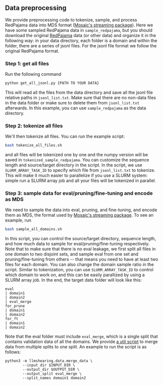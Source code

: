 ## Data preprocessing

We provide preprocessing code to tokenize, sample, and process RedPajama data into MDS format ([Mosaic's streaming package](https://docs.mosaicml.com/projects/streaming/en/stable/index.html)). Here we have some sampled RedPajama data in `sample_redpajama`, but you should download the original [RedPajama](https://together.ai/blog/redpajama) data (or other data) and organize it in the following way: in your data directory, each folder is a domain and within the folder, there are a series of jsonl files. For the jsonl file format we follow the original RedPajama format.

### Step 1: get all files

Run the following command
```bash
python get_all_jsonl.py {PATH TO YOUR DATA}
```
This will read all the files from the data directory and save all the jsonl file relative paths in `jsonl_list.txt`. Make sure that there are no non-data files in the data folder or make sure to delete them from `jsonl_list.txt` afterwards. In this example, you can use `sample_redpajama` as the data directory.

### Step 2: tokenize all files

We'll then tokenize all files. You can run the example script:
```bash
bash tokenize_all_files.sh
```
and all files will be tokenized one by one and the numpy version will be saved in `tokenized_sample_redpajama`. You can customize the sequence length and source/target directory in the script. In the script, we use `SLURM_ARRAY_TASK_ID` to specify which file from `jsonl_list.txt` to tokenize. This will make it much easier to parallelize if you use a SLURM system: simple run a SLURM array job and all your files will be tokenized in parallel.

### Step 3: sample data for eval/pruning/fine-tuning and encode as MDS

We need to sample the data into eval, pruning, and fine-tuning, and encode them as MDS, the format used by [Mosaic's streaming package](https://docs.mosaicml.com/projects/streaming/en/stable/index.html). To see an example, run
```bash
bash sample_all_domains.sh
```

In this script, you can control the source/target directory, sequence length, and how much data to sample for eval/pruning/fine-tuning respectively. Note that to make sure that there is no eval leakage, we first split all files in one domain to two disjoint sets, and sample eval from one set and pruning/fine-tuning from others -- that means you need to have at least two files for each domain. You can also change the domain sample ratio in the script. Similar to tokenization, you can use `SLURM_ARRAY_TASK_ID` to control which domain to work on, and this can be easily parallized by using a SLURM array job. In the end, the target data folder will look like this:

```
eval
| domain1
| domain2
| eval_merge
for_prune
| domain1
| domain2
for_ft
| domain1
| domain2
```

Note that the eval folder must include `eval_merge`, which is a single split that contains validation data of all the domains. We provide [a util script](data/merge_data.py) to merge data from multiple splits to one split. An example to run the script is as follows:

```
python3 -m llmshearing.data.merge_data \
        --input_dir $INPUT_DIR \
        --output_dir $OUTPUT_DIR \
        --output_split eval_merge \
        --split_names domain1 domain2
```